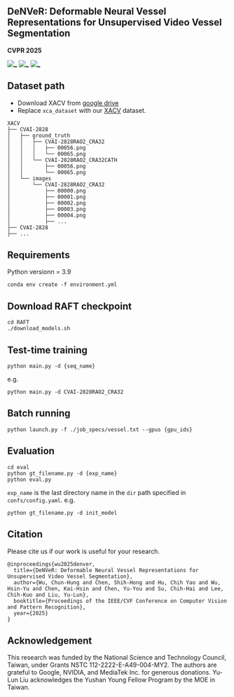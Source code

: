 ## DeNVeR: Deformable Neural Vessel Representations for Unsupervised Video Vessel Segmentation
**CVPR 2025**

[![_](https://img.shields.io/badge/Project%20Page-DeNveR-orange)](https://kirito878.github.io/DeNVeR/) 
[![_](https://img.shields.io/badge/arXiv-2406.01591-b31b1b.svg)](https://arxiv.org/abs/2406.01591) 
[![_](https://colab.research.google.com/assets/colab-badge.svg)](https://colab.research.google.com/drive/1IYGiJECwAaoLPq7KGHQE_dvtrdHz9fUA?authuser=2&hl=zh-tw#scrollTo=n1ppvOhqbRkV)
## Dataset path 
* Download XACV from [google drive](https://drive.google.com/file/d/11e5SmynT8qitWwSGBj5nn3JVYTNG5VZP/view?usp=sharing)
* Replace `xca_dataset` with our [XACV](https://drive.google.com/file/d/11e5SmynT8qitWwSGBj5nn3JVYTNG5VZP/view?usp=sharing) dataset.


```
XACV
├── CVAI-2828
│   ├── ground_truth
│   │   ├── CVAI-2828RAO2_CRA32
│   │   │   ├── 00056.png
│   │   │   └── 00065.png
│   │   └── CVAI-2828RAO2_CRA32CATH
│   │       ├── 00056.png
│   │       └── 00065.png
│   └── images
│       └── CVAI-2828RAO2_CRA32
│           ├── 00000.png
│           ├── 00001.png
│           ├── 00002.png
│           ├── 00003.png
│           ├── 00004.png
│           ├── ...
├── CVAI-2828
├── ...
```
## Requirements
Python versionn = 3.9
```
conda env create -f environment.yml
```

## Download RAFT checkpoint
```
cd RAFT
./download_models.sh
```
## Test-time training
```
python main.py -d {seq_name}
```
e.g. 
```
python main.py -d CVAI-2828RAO2_CRA32
```
## Batch running
```
python launch.py -f ./job_specs/vessel.txt --gpus {gpu_ids}
```

## Evaluation
```
cd eval
python gt_filename.py -d {exp_name}
python eval.py
```
`exp_name` is the last directory name in the `dir` path specified in `confs/config.yaml`.
e.g. 
```
python gt_filename.py -d init_model
```


## Citation

Please cite us if our work is useful for your research.

```
@inproceedings{wu2025denver,
  title={DeNVeR: Deformable Neural Vessel Representations for Unsupervised Video Vessel Segmentation},
  author={Wu, Chun-Hung and Chen, Shih-Hong and Hu, Chih Yao and Wu, Hsin-Yu and Chen, Kai-Hsin and Chen, Yu-You and Su, Chih-Hai and Lee, Chih-Kuo and Liu, Yu-Lun},
  booktitle={Proceedings of the IEEE/CVF Conference on Computer Vision and Pattern Recognition},
  year={2025}
}
```


## Acknowledgement

This research was funded by the National Science and Technology Council, Taiwan, under Grants NSTC 112-2222-E-A49-004-MY2. The authors are grateful to Google, NVIDIA, and MediaTek Inc. for generous donations. Yu-Lun Liu acknowledges the Yushan Young Fellow Program by the MOE in Taiwan.
